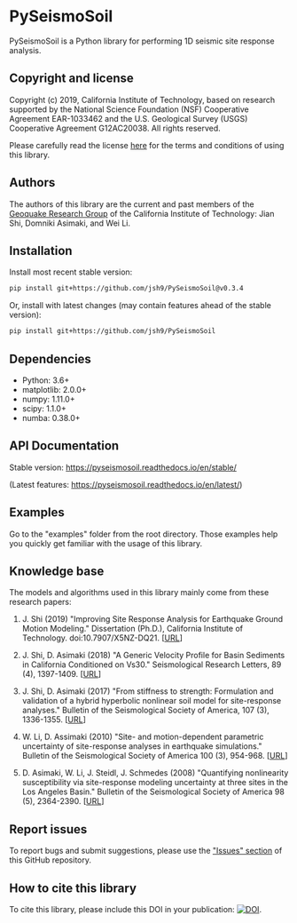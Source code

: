 # PySeismoSoil

PySeismoSoil is a Python library for performing 1D seismic site response analysis.


## Copyright and license

Copyright (c) 2019, California Institute of Technology, based on research supported by the National Science Foundation (NSF) Cooperative Agreement EAR-1033462 and the U.S. Geological Survey (USGS) Cooperative Agreement G12AC20038. All rights reserved.

Please carefully read the license [here](https://github.com/jsh9/PySeismoSoil/blob/master/LICENSE) for the terms and conditions of using this library.


## Authors

The authors of this library are the current and past members of the [Geoquake Research Group](http://asimaki.caltech.edu/) of the California Institute of Technology: Jian Shi, Domniki Asimaki, and Wei Li.


## Installation

Install most recent stable version:

```bash
pip install git+https://github.com/jsh9/PySeismoSoil@v0.3.4
```

Or, install with latest changes (may contain features ahead of the stable version):

```bash
pip install git+https://github.com/jsh9/PySeismoSoil
```


## Dependencies

* Python: 3.6+
* matplotlib: 2.0.0+
* numpy: 1.11.0+
* scipy: 1.1.0+
* numba: 0.38.0+


## API Documentation

Stable version: https://pyseismosoil.readthedocs.io/en/stable/

(Latest features: https://pyseismosoil.readthedocs.io/en/latest/)

## Examples

Go to the "examples" folder from the root directory. Those examples help you quickly get familiar with the usage of this library.


## Knowledge base

The models and algorithms used in this library mainly come from these research papers:

1. J. Shi (2019) "Improving Site Response Analysis for Earthquake Ground Motion Modeling." Dissertation (Ph.D.), California Institute of Technology. doi:10.7907/X5NZ-DQ21. [[URL](http://resolver.caltech.edu/CaltechTHESIS:05302019-150220368)]

2. J. Shi, D. Asimaki (2018) "A Generic Velocity Profile for Basin Sediments in California Conditioned on Vs30." Seismological Research Letters, 89 (4), 1397-1409. [[URL](http://resolver.caltech.edu/CaltechAUTHORS:20180523-153705346)]

3. J. Shi, D. Asimaki (2017) "From stiffness to strength: Formulation and validation of a hybrid hyperbolic nonlinear soil model for site-response analyses." Bulletin of the Seismological Society of America, 107 (3), 1336-1355. [[URL](http://resolver.caltech.edu/CaltechAUTHORS:20170404-150827374)]

4. W. Li, D. Assimaki (2010) "Site- and motion-dependent parametric uncertainty of site-response analyses in earthquake simulations." Bulletin of the Seismological Society of America 100 (3), 954-968. [[URL](http://resolver.caltech.edu/CaltechAUTHORS:20140904-160952252)]

5. D. Asimaki, W. Li, J. Steidl, J. Schmedes (2008) "Quantifying nonlinearity susceptibility via site-response modeling uncertainty at three sites in the Los Angeles Basin." Bulletin of the Seismological Society of America 98 (5), 2364-2390. [[URL](http://resolver.caltech.edu/CaltechAUTHORS:20140828-163417572)]


## Report issues

To report bugs and submit suggestions, please use the ["Issues" section](https://github.com/jsh9/PySeismoSoil/issues) of this GitHub repository.

## How to cite this library

To cite this library, please include this DOI in your publication: [![DOI](https://zenodo.org/badge/169386936.svg)](https://zenodo.org/badge/latestdoi/169386936).
